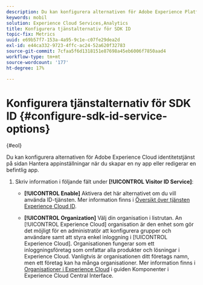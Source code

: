 ```yaml
---
description: Du kan konfigurera alternativen för Adobe Experience Platform identitetstjänst på sidan Hantera appinställningar när du skapar en ny app eller redigerar en befintlig app.
keywords: mobil
solution: Experience Cloud Services,Analytics
title: Konfigurera tjänstalternativ för SDK ID
topic-fix: Metrics
uuid: e69b57f7-153a-4a95-9c1e-c07fe29dea2d
exl-id: e44ca332-9723-4ffc-ac24-52a620f32783
source-git-commit: 7cfaa5f6d1318151e87698a45eb6006f7850aad4
workflow-type: tm+mt
source-wordcount: '177'
ht-degree: 17%

---
```


# Konfigurera tjänstalternativ för SDK ID {#configure-sdk-id-service-options}

{#eol}

Du kan konfigurera alternativen för Adobe Experience Cloud identitetstjänst på sidan Hantera appinställningar när du skapar en ny app eller redigerar en befintlig app.

1. Skriv information i följande fält under **[!UICONTROL Visitor ID Service]**:

   * **[!UICONTROL Enable]**
Aktivera det här alternativet om du vill använda ID-tjänsten. Mer information finns i [Översikt över tjänsten Experience Cloud ID](https://experienceleague.adobe.com/docs/id-service/using/intro/overview.html).

   * **[!UICONTROL Organization]**
Välj din organisation i listrutan.
An [!UICONTROL Experience Cloud] organisation är den enhet som gör det möjligt för en administratör att konfigurera grupper och användare samt att styra enkel inloggning i [!UICONTROL Experience Cloud]. Organisationen fungerar som ett inloggningsföretag som omfattar alla produkter och lösningar i Experience Cloud. Vanligtvis är organisationen ditt företags namn, men ett företag kan ha många organisationer. Mer information finns i [Organisationer i Experience Cloud](https://experienceleague.adobe.com/docs/core-services/interface/administration/organizations.html?lang=sv) i guiden Komponenter i Experience Cloud Central Interface.
